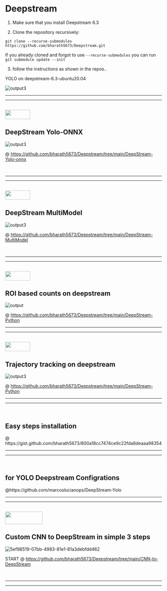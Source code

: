 # Deepstream

1. Make sure that you install Deepstream 6.3

2. Clone the repository recursively:

`git clone --recurse-submodules  https://github.com/bharath5673/Deepstream.git `

If you already cloned and forgot to use `--recurse-submodules` you can run `git submodule update --init`

3. follow the instructions as shown in the repos..



YOLO on deepstream-6.3-ubuntu20.04

![output3](https://user-images.githubusercontent.com/33729709/210167948-382731f2-6905-44ca-aaf9-d35ae9d099a0.gif)




___
___

<br>
<img src="https://media0.giphy.com/media/J19OSJKmqCyP7Mfjt1/giphy.gif" width="80" height="30" />    
<h2>DeepStream Yolo-ONNX</h2>


![output3](https://user-images.githubusercontent.com/33729709/215125653-1896777e-0c62-46c5-b901-2d3ac4127d86.gif)

@ https://github.com/bharath5673/Deepstream/tree/main/DeepStream-Yolo-onnx

<br>

___
___
<br>
<img src="https://media0.giphy.com/media/J19OSJKmqCyP7Mfjt1/giphy.gif" width="80" height="30" />    
<h2>DeepStream MultiModel</h2>

![output3](https://user-images.githubusercontent.com/33729709/210167600-6a677a62-40ee-4afa-b484-d0d56e78e230.gif)


@ https://github.com/bharath5673/Deepstream/tree/main/DeepStream-MultiModel

<br>

___
___
<br>
<img src="https://media0.giphy.com/media/J19OSJKmqCyP7Mfjt1/giphy.gif" width="80" height="30" />    
<h2>ROI based counts on deepstream</h2>


![output](https://user-images.githubusercontent.com/33729709/211142186-a9ecd225-4f90-4310-91df-862e243f8833.gif)

@ https://github.com/bharath5673/Deepstream/tree/main/DeepStream-Python
<br>

___
___
<br>
<img src="https://media0.giphy.com/media/J19OSJKmqCyP7Mfjt1/giphy.gif" width="80" height="30" />    
<h2>Trajectory tracking on deepstream</h2>



![output3](https://user-images.githubusercontent.com/33729709/215127343-b540a737-d3bc-4fe8-8835-050497d325a3.gif)


@ https://github.com/bharath5673/Deepstream/tree/main/DeepStream-Python
<br>

___
___
<br>
<h2>Easy steps installation</h2> @
https://gist.github.com/bharath5673/800a18cc7474ce9c22fda6deaaa98354
</br>

___
___
<br>
<h2> for YOLO Deepstream Configrations </h2>
@https://github.com/marcoslucianops/DeepStream-Yolo


___
___

<br>

<img src="https://user-images.githubusercontent.com/33729709/222878237-fb9e902e-79ef-4393-9bb6-e1bc9b3a77b3.gif" width="120" height="40" />    
<h2>Custom CNN to DeepStream in simple 3 steps </h2>


![5ef98519-07bb-4983-81e1-81a3debfdd462](https://user-images.githubusercontent.com/33729709/222878115-7e34dbe3-ac50-4388-9430-e82db1e31a37.jpeg)


START @ https://github.com/bharath5673/Deepstream/tree/main/CNN-to-DeepStream

<br>

___
___
